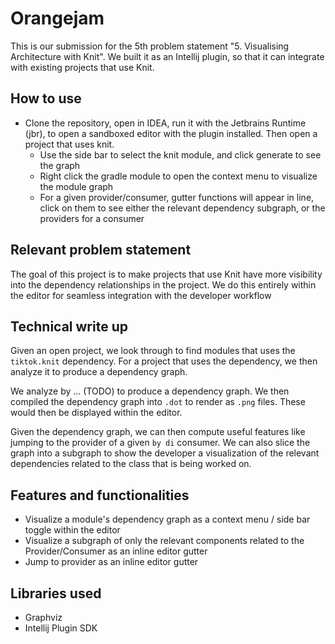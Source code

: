 # Orangejam

This is our submission for the 5th problem statement "5. Visualising Architecture with Knit". We built it as an Intellij plugin, so that it can integrate with existing projects that use Knit.

## How to use

- Clone the repository, open in IDEA, run it with the Jetbrains Runtime (jbr), to open a sandboxed editor with the plugin installed. Then open a project that uses knit.
  - Use the side bar to select the knit module, and click generate to see the graph
  - Right click the gradle module to open the context menu to visualize the module graph
  - For a given provider/consumer, gutter functions will appear in line, click on them to see either the relevant dependency subgraph, or the providers for a consumer

## Relevant problem statement

The goal of this project is to make projects that use Knit have more visibility into the dependency relationships in the project. We do this entirely within the editor for seamless integration with the developer workflow

## Technical write up

Given an open project, we look through to find modules that uses the `tiktok.knit` dependency. For a project that uses the dependency, we then analyze it to produce a dependency graph.

We analyze by ... (TODO) to produce a dependency graph. We then compiled the dependency graph into `.dot` to render as `.png` files. These would then be displayed within the editor.

Given the dependency graph, we can then compute useful features like jumping to the provider of a given `by di` consumer. We can also slice the graph into a subgraph to show the developer a visualization of the relevant dependencies related to the class that is being worked on.

## Features and functionalities

- Visualize a module's dependency graph as a context menu / side bar toggle within the editor
- Visualize a subgraph of only the relevant components related to the Provider/Consumer as an inline editor gutter
- Jump to provider as an inline editor gutter

## Libraries used

- Graphviz
- Intellij Plugin SDK

